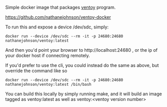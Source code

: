 Simple docker image that packages [ventoy](https://www.ventoy.net) program.

https://github.com/nathanejohnson/ventoy-docker

To run this and expose a device /dev/sdc, simply:

    docker run --device /dev/sdc --rm -it -p 24680:24680 nathanejohnson/ventoy:latest

And then you'd point your browser to http://localhost:24680 , or the ip of your docker host if connecting remotely.

If you'd prefer to use the cli, you could instead do the same as above, but override the command like so

    docker run --device /dev/sdc --rm -it -p 24680:24680 nathanejohnson/ventoy:latest /bin/bash


You can build this locally by simply running make, and it will build an image tagged as ventoy:latest as well as ventoy:&lt;ventoy version number>